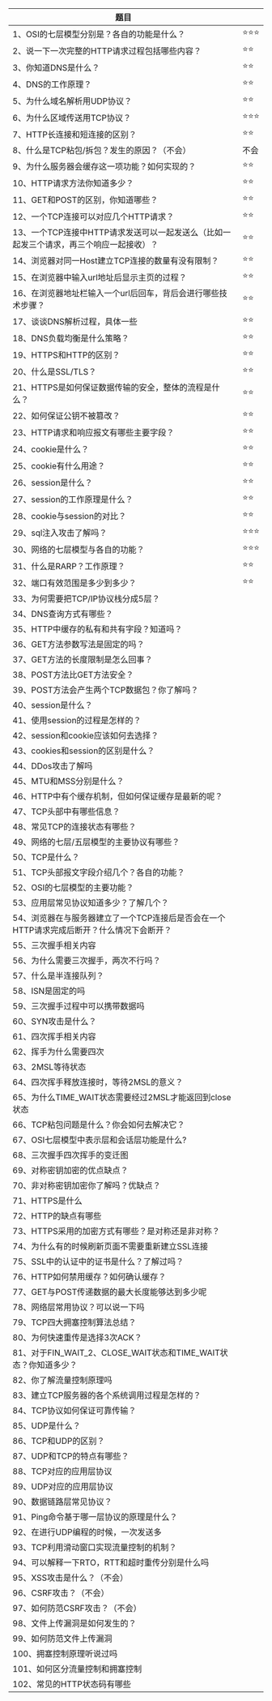 | 题目                                                         |      |
| ------------------------------------------------------------ | ---- |
| 1、OSI的七层模型分别是？各自的功能是什么？                   | ⭐⭐⭐  |
| 2、说一下一次完整的HTTP请求过程包括哪些内容？                | ⭐⭐   |
| 3、你知道DNS是什么？                                         | ⭐⭐   |
| 4、DNS的工作原理？                                           | ⭐⭐   |
| 5、为什么域名解析用UDP协议？                                 | ⭐⭐   |
| 6、为什么区域传送用TCP协议？                                 | ⭐⭐⭐  |
| 7、HTTP长连接和短连接的区别？                                | ⭐⭐   |
| 8、什么是TCP粘包/拆包？发生的原因？（不会）                  | 不会 |
| 9、为什么服务器会缓存这一项功能？如何实现的？                | ⭐⭐   |
| 10、HTTP请求方法你知道多少？                                 | ⭐⭐   |
| 11、GET和POST的区别，你知道哪些？                            | ⭐⭐   |
| 12、一个TCP连接可以对应几个HTTP请求？                        | ⭐⭐   |
| 13、一个TCP连接中HTTP请求发送可以一起发送么（比如一起发三个请求，再三个响应一起接收）？ | ⭐⭐   |
| 14、浏览器对同一Host建立TCP连接的数量有没有限制？            | ⭐⭐   |
| 15、在浏览器中输入url地址后显示主页的过程？                  | ⭐⭐   |
| 16、在浏览器地址栏输入一个url后回车，背后会进行哪些技术步骤？ | ⭐⭐   |
| 17、谈谈DNS解析过程，具体一些                                | ⭐⭐   |
| 18、DNS负载均衡是什么策略？                                  | ⭐⭐   |
| 19、HTTPS和HTTP的区别？                                      | ⭐⭐   |
| 20、什么是SSL/TLS？                                          | ⭐⭐   |
| 21、HTTPS是如何保证数据传输的安全，整体的流程是什么？        | ⭐⭐   |
| 22、如何保证公钥不被篡改？                                   | ⭐⭐   |
| 23、HTTP请求和响应报文有哪些主要字段？                       | ⭐⭐   |
| 24、cookie是什么？                                           | ⭐⭐   |
| 25、cookie有什么用途？                                       | ⭐⭐   |
| 26、session是什么？                                          | ⭐⭐   |
| 27、session的工作原理是什么？                                | ⭐⭐   |
| 28、cookie与session的对比？                                  | ⭐⭐   |
| 29、sql注入攻击了解吗？                                      | ⭐⭐⭐  |
| 30、网络的七层模型与各自的功能？                             | ⭐⭐⭐  |
| 31、什么是RARP？工作原理？                                   | ⭐⭐   |
| 32、端口有效范围是多少到多少？                               | ⭐⭐   |
| 33、为何需要把TCP/IP协议栈分成5层？                          |      |
| 34、DNS查询方式有哪些？                                      |      |
| 35、HTTP中缓存的私有和共有字段？知道吗？                     |      |
| 36、GET方法参数写法是固定的吗？                              |      |
| 37、GET方法的长度限制是怎么回事？                            |      |
| 38、POST方法比GET方法安全？                                  |      |
| 39、POST方法会产生两个TCP数据包？你了解吗？                  |      |
| 40、session是什么？                                          |      |
| 41、使用session的过程是怎样的？                              |      |
| 42、session和cookie应该如何去选择？                          |      |
| 43、cookies和session的区别是什么？                           |      |
| 44、DDos攻击了解吗                                           |      |
| 45、MTU和MSS分别是什么？                                     |      |
| 46、HTTP中有个缓存机制，但如何保证缓存是最新的呢？           |      |
| 47、TCP头部中有哪些信息？                                    |      |
| 48、常见TCP的连接状态有哪些？                                |      |
| 49、网络的七层/五层模型的主要协议有哪些？                    |      |
| 50、TCP是什么？                                              |      |
| 51、TCP头部报文字段介绍几个？各自的功能？                    |      |
| 52、OSI的七层模型的主要功能？                                |      |
| 53、应用层常见协议知道多少？了解几个？                       |      |
| 54、浏览器在与服务器建立了一个TCP连接后是否会在一个HTTP请求完成后断开？什么情况下会断开？ |      |
| 55、三次握手相关内容                                         |      |
| 56、为什么需要三次握手，两次不行吗？                         |      |
| 57、什么是半连接队列？                                       |      |
| 58、ISN是固定的吗                                            |      |
| 59、三次握手过程中可以携带数据吗                             |      |
| 60、SYN攻击是什么？                                          |      |
| 61、四次挥手相关内容                                         |      |
| 62、挥手为什么需要四次                                       |      |
| 63、2MSL等待状态                                             |      |
| 64、四次挥手释放连接时，等待2MSL的意义？                     |      |
| 65、为什么TIME_WAIT状态需要经过2MSL才能返回到close状态       |      |
| 66、TCP粘包问题是什么？你会如何去解决它？                    |      |
| 67、OSI七层模型中表示层和会话层功能是什么?                   |      |
| 68、三次握手四次挥手的变迁图                                 |      |
| 69、对称密钥加密的优点缺点？                                 |      |
| 70、非对称密钥加密你了解吗？优缺点？                         |      |
| 71、HTTPS是什么                                              |      |
| 72、HTTP的缺点有哪些                                         |      |
| 73、HTTPS采用的加密方式有哪些？是对称还是非对称？            |      |
| 74、为什么有的时候刷新页面不需要重新建立SSL连接              |      |
| 75、SSL中的认证中的证书是什么？了解过吗？                    |      |
| 76、HTTP如何禁用缓存？如何确认缓存？                         |      |
| 77、GET与POST传递数据的最大长度能够达到多少呢                |      |
| 78、网络层常用协议？可以说一下吗                             |      |
| 79、TCP四大拥塞控制算法总结？                                |      |
| 80、为何快速重传是选择3次ACK？                               |      |
| 81、对于FIN_WAIT_2、CLOSE_WAIT状态和TIME_WAIT状态？你知道多少？ |      |
| 82、你了解流量控制原理吗                                     |      |
| 83、建立TCP服务器的各个系统调用过程是怎样的？                |      |
| 84、TCP协议如何保证可靠传输？                                |      |
| 85、UDP是什么？                                              |      |
| 86、TCP和UDP的区别？                                         |      |
| 87、UDP和TCP的特点有哪些？                                   |      |
| 88、TCP对应的应用层协议                                      |      |
| 89、UDP对应的应用层协议                                      |      |
| 90、数据链路层常见协议？                                     |      |
| 91、Ping命令基于哪一层协议的原理是什么？                     |      |
| 92、在进行UDP编程的时候，一次发送多                          |      |
| 93、TCP利用滑动窗口实现流量控制的机制？                      |      |
| 94、可以解释一下RTO，RTT和超时重传分别是什么吗               |      |
| 95、XSS攻击是什么？（不会）                                  |      |
| 96、CSRF攻击？（不会）                                       |      |
| 97、如何防范CSRF攻击？（不会）                               |      |
| 98、文件上传漏洞是如何发生的？                               |      |
| 99、如何防范文件上传漏洞                                     |      |
| 100、拥塞控制原理听说过吗                                    |      |
| 101、如何区分流量控制和拥塞控制                              |      |
| 102、常见的HTTP状态码有哪些                                  |      |

